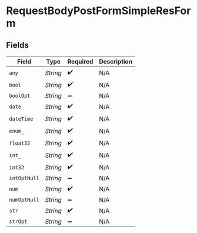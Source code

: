 # RequestBodyPostFormSimpleResForm


## Fields

| Field              | Type               | Required           | Description        |
| ------------------ | ------------------ | ------------------ | ------------------ |
| `any`              | *String*           | :heavy_check_mark: | N/A                |
| `bool`             | *String*           | :heavy_check_mark: | N/A                |
| `boolOpt`          | *String*           | :heavy_minus_sign: | N/A                |
| `date`             | *String*           | :heavy_check_mark: | N/A                |
| `dateTime`         | *String*           | :heavy_check_mark: | N/A                |
| `enum_`            | *String*           | :heavy_check_mark: | N/A                |
| `float32`          | *String*           | :heavy_check_mark: | N/A                |
| `int_`             | *String*           | :heavy_check_mark: | N/A                |
| `int32`            | *String*           | :heavy_check_mark: | N/A                |
| `intOptNull`       | *String*           | :heavy_minus_sign: | N/A                |
| `num`              | *String*           | :heavy_check_mark: | N/A                |
| `numOptNull`       | *String*           | :heavy_minus_sign: | N/A                |
| `str`              | *String*           | :heavy_check_mark: | N/A                |
| `strOpt`           | *String*           | :heavy_minus_sign: | N/A                |
